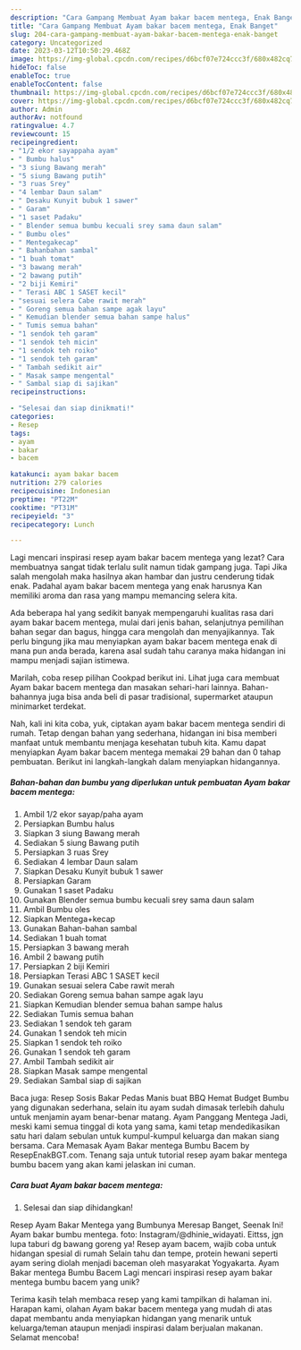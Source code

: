 ```yaml
---
description: "Cara Gampang Membuat Ayam bakar bacem mentega, Enak Banget"
title: "Cara Gampang Membuat Ayam bakar bacem mentega, Enak Banget"
slug: 204-cara-gampang-membuat-ayam-bakar-bacem-mentega-enak-banget
category: Uncategorized
date: 2023-03-12T10:50:29.468Z
image: https://img-global.cpcdn.com/recipes/d6bcf07e724ccc3f/680x482cq70/ayam-bakar-bacem-mentega-foto-resep-utama.jpg
hideToc: false
enableToc: true
enableTocContent: false
thumbnail: https://img-global.cpcdn.com/recipes/d6bcf07e724ccc3f/680x482cq70/ayam-bakar-bacem-mentega-foto-resep-utama.jpg
cover: https://img-global.cpcdn.com/recipes/d6bcf07e724ccc3f/680x482cq70/ayam-bakar-bacem-mentega-foto-resep-utama.jpg
author: Admin
authorAv: notfound
ratingvalue: 4.7
reviewcount: 15
recipeingredient:
- "1/2 ekor sayappaha ayam"
- " Bumbu halus"
- "3 siung Bawang merah"
- "5 siung Bawang putih"
- "3 ruas Srey"
- "4 lembar Daun salam"
- " Desaku Kunyit bubuk 1 sawer"
- " Garam"
- "1 saset Padaku"
- " Blender semua bumbu kecuali srey sama daun salam"
- " Bumbu oles"
- " Mentegakecap"
- " Bahanbahan sambal"
- "1 buah tomat"
- "3 bawang merah"
- "2 bawang putih"
- "2 biji Kemiri"
- " Terasi ABC 1 SASET kecil"
- "sesuai selera Cabe rawit merah"
- " Goreng semua bahan sampe agak layu"
- " Kemudian blender semua bahan sampe halus"
- " Tumis semua bahan"
- "1 sendok teh garam"
- "1 sendok teh micin"
- "1 sendok teh roiko"
- "1 sendok teh garam"
- " Tambah sedikit air"
- " Masak sampe mengental"
- " Sambal siap di sajikan"
recipeinstructions:

- "Selesai dan siap dinikmati!"
categories:
- Resep
tags:
- ayam
- bakar
- bacem

katakunci: ayam bakar bacem 
nutrition: 279 calories
recipecuisine: Indonesian
preptime: "PT22M"
cooktime: "PT31M"
recipeyield: "3"
recipecategory: Lunch

---
```



Lagi mencari inspirasi resep ayam bakar bacem mentega yang lezat? Cara membuatnya sangat tidak terlalu sulit namun tidak gampang juga. Tapi Jika salah mengolah maka hasilnya akan hambar dan justru cenderung tidak enak. Padahal ayam bakar bacem mentega yang enak harusnya Kan memiliki aroma dan rasa yang mampu memancing selera kita.


Ada beberapa hal yang sedikit banyak mempengaruhi kualitas rasa dari ayam bakar bacem mentega, mulai dari jenis bahan, selanjutnya pemilihan bahan segar dan bagus, hingga cara mengolah dan menyajikannya. Tak perlu bingung jika mau menyiapkan ayam bakar bacem mentega enak di mana pun anda berada, karena asal sudah tahu caranya maka hidangan ini mampu menjadi sajian istimewa.

Marilah, coba resep pilihan Cookpad berikut ini. Lihat juga cara membuat Ayam bakar bacem mentega dan masakan sehari-hari lainnya. Bahan-bahannya juga bisa anda beli di pasar tradisional, supermarket ataupun minimarket terdekat.


Nah, kali ini kita coba, yuk, ciptakan ayam bakar bacem mentega sendiri di rumah. Tetap dengan bahan yang sederhana, hidangan ini bisa memberi manfaat untuk membantu menjaga kesehatan tubuh kita. Kamu dapat menyiapkan Ayam bakar bacem mentega memakai 29 bahan dan 0 tahap pembuatan. Berikut ini langkah-langkah dalam menyiapkan hidangannya.

<!--inarticleads1-->

##### Bahan-bahan dan bumbu yang diperlukan untuk pembuatan Ayam bakar bacem mentega:

1. Ambil 1/2 ekor sayap/paha ayam
1. Persiapkan  Bumbu halus
1. Siapkan 3 siung Bawang merah
1. Sediakan 5 siung Bawang putih
1. Persiapkan 3 ruas Srey
1. Sediakan 4 lembar Daun salam
1. Siapkan  Desaku Kunyit bubuk 1 sawer
1. Persiapkan  Garam
1. Gunakan 1 saset Padaku
1. Gunakan  Blender semua bumbu kecuali srey sama daun salam
1. Ambil  Bumbu oles
1. Siapkan  Mentega+kecap
1. Gunakan  Bahan-bahan sambal
1. Sediakan 1 buah tomat
1. Persiapkan 3 bawang merah
1. Ambil 2 bawang putih
1. Persiapkan 2 biji Kemiri
1. Persiapkan  Terasi ABC 1 SASET kecil
1. Gunakan sesuai selera Cabe rawit merah
1. Sediakan  Goreng semua bahan sampe agak layu
1. Siapkan  Kemudian blender semua bahan sampe halus
1. Sediakan  Tumis semua bahan
1. Sediakan 1 sendok teh garam
1. Gunakan 1 sendok teh micin
1. Siapkan 1 sendok teh roiko
1. Gunakan 1 sendok teh garam
1. Ambil  Tambah sedikit air
1. Siapkan  Masak sampe mengental
1. Sediakan  Sambal siap di sajikan


Baca juga: Resep Sosis Bakar Pedas Manis buat BBQ Hemat Budget Bumbu yang digunakan sederhana, selain itu ayam sudah dimasak terlebih dahulu untuk menjamin ayam benar-benar matang. Ayam Panggang Mentega Jadi, meski kami semua tinggal di kota yang sama, kami tetap mendedikasikan satu hari dalam sebulan untuk kumpul-kumpul keluarga dan makan siang bersama. Cara Memasak Ayam Bakar mentega Bumbu Bacem by ResepEnakBGT.com. Tenang saja untuk tutorial resep ayam bakar mentega bumbu bacem yang akan kami jelaskan ini cuman. 

<!--inarticleads2-->

##### Cara buat Ayam bakar bacem mentega:


1. Selesai dan siap dihidangkan!

Resep Ayam Bakar Mentega yang Bumbunya Meresap Banget, Seenak Ini! Ayam bakar bumbu mentega. foto: Instagram/@dhinie_widayati. Eittss, jgn lupa taburi dg bawang goreng ya! Resep ayam bacem, wajib coba untuk hidangan spesial di rumah Selain tahu dan tempe, protein hewani seperti ayam sering diolah menjadi baceman oleh masyarakat Yogyakarta. Ayam Bakar mentega Bumbu Bacem Lagi mencari inspirasi resep ayam bakar mentega bumbu bacem yang unik? 

Terima kasih telah membaca resep yang kami tampilkan di halaman ini. Harapan kami, olahan Ayam bakar bacem mentega yang mudah di atas dapat membantu anda menyiapkan hidangan yang menarik untuk keluarga/teman ataupun menjadi inspirasi dalam berjualan makanan. Selamat mencoba!
